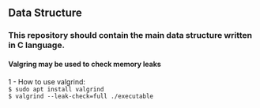 ## Data Structure

### This repository should contain the main data structure written in C language.

#### Valgring may be used to check memory leaks
1 - How to use valgrind: \
`$ sudo apt install valgrind`\
`$ valgrind --leak-check=full ./executable`
